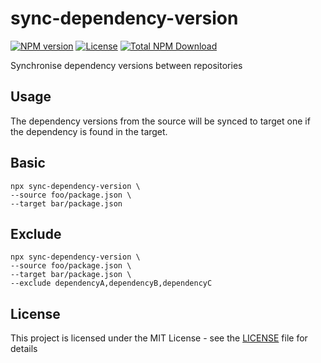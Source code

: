 # sync-dependency-version

[![NPM version](https://img.shields.io/npm/v/sync-dependency-version.svg)](https://www.npmjs.com/package/sync-dependency-version) [![License](https://img.shields.io/npm/l/sync-dependency-version.svg)](https://github.com/wingkwong/sync-dependency-version/blob/master/LICENSE) [![Total NPM Download](https://img.shields.io/npm/dt/sync-dependency-version.svg)](https://www.npmjs.com/package/sync-dependency-version)

Synchronise dependency versions between repositories

## Usage

The dependency versions from the source will be synced to target one if the dependency is found in the target.

## Basic

```
npx sync-dependency-version \
--source foo/package.json \
--target bar/package.json
```

## Exclude

```
npx sync-dependency-version \
--source foo/package.json \
--target bar/package.json \
--exclude dependencyA,dependencyB,dependencyC
```

## License

This project is licensed under the MIT License - see the [LICENSE](LICENSE) file for details
